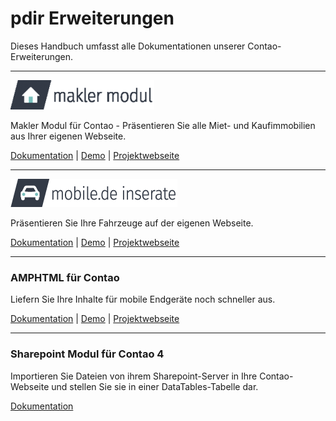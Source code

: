 # pdir Erweiterungen

Dieses Handbuch umfasst alle Dokumentationen unserer Contao-Erweiterungen.  



---

![](img/maklermodul_logo-230px.png)

Makler Modul für Contao - Präsentieren Sie alle Miet- und Kaufimmobilien aus Ihrer eigenen Webseite.

[Dokumentation](https://docs.maklermodul.de/) | [Demo](http://www.maklermodul.de/immoliste.html) | [Projektwebseite](https://www.maklermodul.de/)

---

![](img/mobilemodul_logo_267x45px.png)

Präsentieren Sie Ihre Fahrzeuge auf der eigenen Webseite.

[Dokumentation](mobilede/mobilede_inserate.html) | [Demo](http://demo.pdir.de/mobile-de-inserate-demo.html) | [Projektwebseite](https://pdir.de/mobile-de-integration-fuer-contao-cms.html)

---


### AMPHTML für Contao

Liefern Sie Ihre Inhalte für mobile Endgeräte noch schneller aus.

[Dokumentation](amphtml/amphtml.html) | [Demo](http://demo.pdir.de/?amp) | [Projektwebseite](https://pdir.de/news/amphtml-beschleunigte-mobile-seiten-fuer-contao.html)

---


### Sharepoint Modul für Contao 4

Importieren Sie Dateien von ihrem Sharepoint-Server in Ihre Contao-Webseite und stellen Sie sie in einer DataTables-Tabelle dar.

[Dokumentation](sharepoint_contao.html)


